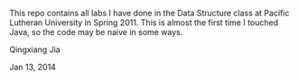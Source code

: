 This repo contains all labs I have done in the Data Structure class at Pacific Lutheran University in Spring 2011. This is almost the first time I touched Java, so the code may be naive in some ways.

Qingxiang Jia

Jan 13, 2014
